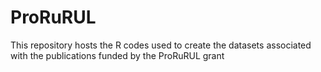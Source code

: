 # ProRuRUL
This repository hosts the R codes used to create the datasets associated with the publications funded by the ProRuRUL grant
